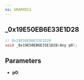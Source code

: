 ```yaml
---
ns: GRAPHICS
---
```

## _0x19E50EB6E33E1D28

```c
// 0x19E50EB6E33E1D28
void _0x19E50EB6E33E1D28(Any p0);
```


## Parameters
* **p0**: 

